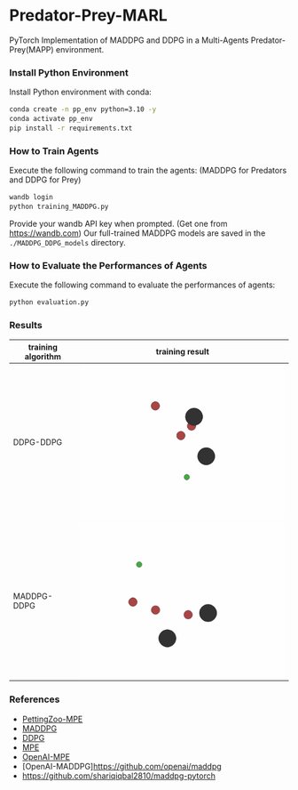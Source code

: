 # Predator-Prey-MARL
PyTorch Implementation of MADDPG and DDPG in a Multi-Agents Predator-Prey(MAPP) environment.

### Install Python Environment

Install Python environment with conda:

```bash
conda create -n pp_env python=3.10 -y
conda activate pp_env
pip install -r requirements.txt
```

### How to Train Agents

Execute the following command to train the agents: (MADDPG for Predators and DDPG for Prey)

```bash
wandb login
python training_MADDPG.py
```

Provide your wandb API key when prompted. (Get one from https://wandb.com)
Our full-trained MADDPG models are saved in the `./MADDPG_DDPG_models` directory.

### How to Evaluate the Performances of Agents

Execute the following command to evaluate the performances of agents:

```bash
python evaluation.py
```

### Results

| training algorithm | training result                                        |
|------------------|--------------------------------------------------------|
| DDPG-DDPG        | <img src="evaluate/DDPG_evaluate.gif" width="500"/>    |
| MADDPG-DDPG      | <img src="evaluate/MADDPG_evaluate.gif" width="500"/>  |


### References

- [PettingZoo-MPE](https://github.com/Farama-Foundation/PettingZoo)
- [MADDPG](http://arxiv.org/abs/1706.02275)
- [DDPG](http://arxiv.org/abs/1509.02971)
- [MPE](https://github.com/shariqiqbal2810/multiagent-particle-envs)
- [OpenAI-MPE](https://github.com/openai/multiagent-particle-envs)
- [OpenAI-MADDPG]https://github.com/openai/maddpg
- https://github.com/shariqiqbal2810/maddpg-pytorch